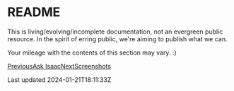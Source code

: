# README

This is living/evolving/incomplete documentation, not an evergreen public resource. In the spirit of erring public, we're aiming to publish what we can.

Your mileage with the contents of this section may vary. :)

[PreviousAsk Isaac](/ask-isaac)[NextScreenshots](/technical/screenshots)

Last updated 2024-01-21T18:11:33Z